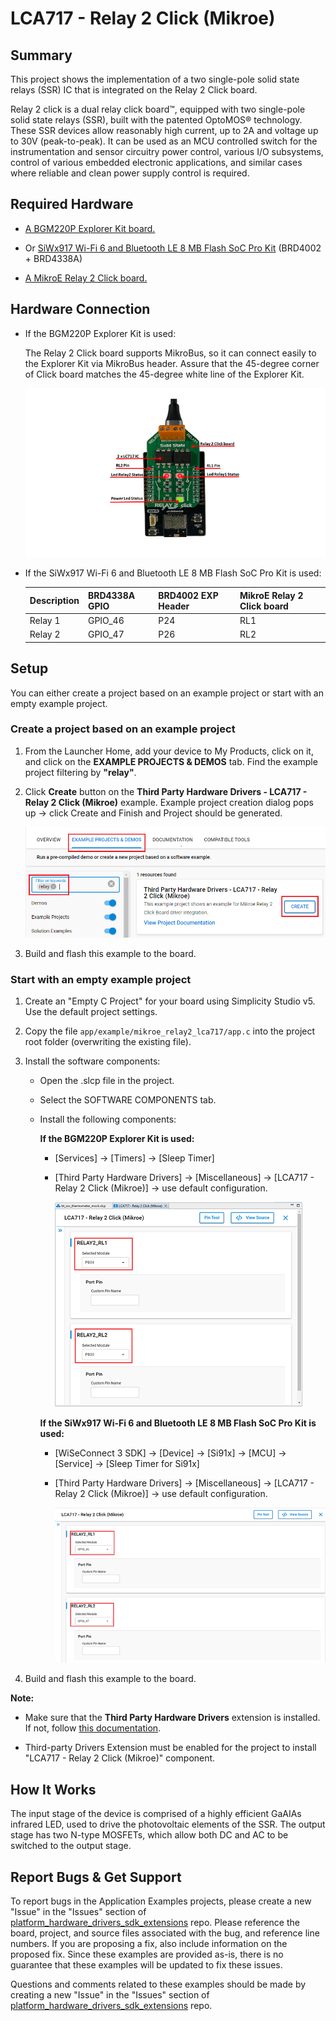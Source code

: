 # LCA717 - Relay 2 Click (Mikroe) #

## Summary ##

This project shows the implementation of a two single-pole solid state relays (SSR) IC that is integrated on the Relay 2 Click board.

Relay 2 click is a dual relay click board™, equipped with two single-pole solid state relays (SSR), built with the patented OptoMOS® technology. These SSR devices allow reasonably high current, up to 2A and voltage up to 30V (peak-to-peak). It can be used as an MCU controlled switch for the instrumentation and sensor circuitry power control, various I/O subsystems, control of various embedded electronic applications, and similar cases where reliable and clean power supply control is required.

## Required Hardware ##

- [A BGM220P Explorer Kit board.](https://www.silabs.com/development-tools/wireless/bluetooth/bgm220-explorer-kit)

- Or [SiWx917 Wi-Fi 6 and Bluetooth LE 8 MB Flash SoC Pro Kit](https://www.silabs.com/development-tools/wireless/wi-fi/siwx917-pk6031a-wifi-6-bluetooth-le-soc-pro-kit?tab=overview) (BRD4002 + BRD4338A)

- [A MikroE Relay 2 Click board.](https://www.mikroe.com/relay-2-click)

## Hardware Connection ##

- If the BGM220P Explorer Kit is used:

  The Relay 2 Click board supports MikroBus, so it can connect easily to the Explorer Kit via MikroBus header. Assure that the 45-degree corner of Click board matches the 45-degree white line of the Explorer Kit.

  ![board](image/hardware_connection.png)

- If the SiWx917 Wi-Fi 6 and Bluetooth LE 8 MB Flash SoC Pro Kit is used:

  | Description  | BRD4338A GPIO | BRD4002 EXP Header | MikroE Relay 2 Click board |
  | -------------| ------------- | ------------------ | ---------------------------- |
  | Relay 1      | GPIO_46       | P24                | RL1                          |
  | Relay 2      | GPIO_47       | P26                | RL2                          |

## Setup ##

You can either create a project based on an example project or start with an empty example project.

### Create a project based on an example project ###

1. From the Launcher Home, add your device to My Products, click on it, and click on the **EXAMPLE PROJECTS & DEMOS** tab. Find the example project filtering by **"relay"**.

2. Click **Create** button on the **Third Party Hardware Drivers - LCA717 - Relay 2 Click (Mikroe)** example. Example project creation dialog pops up -> click Create and Finish and Project should be generated.

   ![Create_example](image/create_example.png)

3. Build and flash this example to the board.

### Start with an empty example project ###

1. Create an "Empty C Project" for your board using Simplicity Studio v5. Use the default project settings.

2. Copy the file `app/example/mikroe_relay2_lca717/app.c` into the project root folder (overwriting the existing file).

3. Install the software components:

    - Open the .slcp file in the project.

    - Select the SOFTWARE COMPONENTS tab.

    - Install the following components:

      **If the BGM220P Explorer Kit is used:**

        - [Services] → [Timers] → [Sleep Timer]
        - [Third Party Hardware Drivers] → [Miscellaneous] → [LCA717 - Relay 2 Click (Mikroe)] → use default configuration.
  
           ![config](image/configuration.png)

      **If the SiWx917 Wi-Fi 6 and Bluetooth LE 8 MB Flash SoC Pro Kit is used:**

        - [WiSeConnect 3 SDK] → [Device] → [Si91x] → [MCU] → [Service] → [Sleep Timer for Si91x]
        - [Third Party Hardware Drivers] → [Miscellaneous] → [LCA717 - Relay 2 Click (Mikroe)] → use default configuration.
  
           ![config](image/configuration_si91x.png)

4. Build and flash this example to the board.

**Note:**

- Make sure that the **Third Party Hardware Drivers** extension is installed. If not, follow [this documentation](https://github.com/SiliconLabs/third_party_hw_drivers_extension/blob/master/README.md#how-to-add-to-simplicity-studio-ide).

- Third-party Drivers Extension must be enabled for the project to install "LCA717 - Relay 2 Click (Mikroe)" component.

## How It Works ##

The input stage of the device is comprised of a highly efficient GaAIAs infrared LED, used to drive the photovoltaic elements of the SSR. The output stage has two N-type MOSFETs, which allow both DC and AC to be switched to the output stage.

## Report Bugs & Get Support ##

To report bugs in the Application Examples projects, please create a new "Issue" in the "Issues" section of [platform_hardware_drivers_sdk_extensions](https://github.com/SiliconLabs/platform_hardware_drivers_sdk_extensions) repo. Please reference the board, project, and source files associated with the bug, and reference line numbers. If you are proposing a fix, also include information on the proposed fix. Since these examples are provided as-is, there is no guarantee that these examples will be updated to fix these issues.

Questions and comments related to these examples should be made by creating a new "Issue" in the "Issues" section of [platform_hardware_drivers_sdk_extensions](https://github.com/SiliconLabs/platform_hardware_drivers_sdk_extensions) repo.
